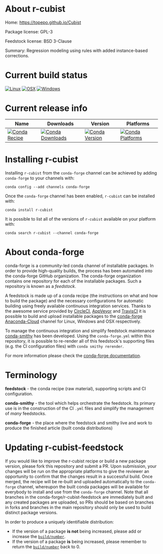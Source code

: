 About r-cubist
==============

Home: https://topepo.github.io/Cubist

Package license: GPL-3

Feedstock license: BSD 3-Clause

Summary: Regression modeling using rules with added instance-based corrections.



Current build status
====================

[![Linux](https://img.shields.io/circleci/project/github/conda-forge/r-cubist-feedstock/master.svg?label=Linux)](https://circleci.com/gh/conda-forge/r-cubist-feedstock)
[![OSX](https://img.shields.io/travis/conda-forge/r-cubist-feedstock/master.svg?label=macOS)](https://travis-ci.org/conda-forge/r-cubist-feedstock)
[![Windows](https://img.shields.io/appveyor/ci/conda-forge/r-cubist-feedstock/master.svg?label=Windows)](https://ci.appveyor.com/project/conda-forge/r-cubist-feedstock/branch/master)

Current release info
====================

| Name | Downloads | Version | Platforms |
| --- | --- | --- | --- |
| [![Conda Recipe](https://img.shields.io/badge/recipe-r--cubist-green.svg)](https://anaconda.org/conda-forge/r-cubist) | [![Conda Downloads](https://img.shields.io/conda/dn/conda-forge/r-cubist.svg)](https://anaconda.org/conda-forge/r-cubist) | [![Conda Version](https://img.shields.io/conda/vn/conda-forge/r-cubist.svg)](https://anaconda.org/conda-forge/r-cubist) | [![Conda Platforms](https://img.shields.io/conda/pn/conda-forge/r-cubist.svg)](https://anaconda.org/conda-forge/r-cubist) |

Installing r-cubist
===================

Installing `r-cubist` from the `conda-forge` channel can be achieved by adding `conda-forge` to your channels with:

```
conda config --add channels conda-forge
```

Once the `conda-forge` channel has been enabled, `r-cubist` can be installed with:

```
conda install r-cubist
```

It is possible to list all of the versions of `r-cubist` available on your platform with:

```
conda search r-cubist --channel conda-forge
```


About conda-forge
=================

conda-forge is a community-led conda channel of installable packages.
In order to provide high-quality builds, the process has been automated into the
conda-forge GitHub organization. The conda-forge organization contains one repository
for each of the installable packages. Such a repository is known as a *feedstock*.

A feedstock is made up of a conda recipe (the instructions on what and how to build
the package) and the necessary configurations for automatic building using freely
available continuous integration services. Thanks to the awesome service provided by
[CircleCI](https://circleci.com/), [AppVeyor](https://www.appveyor.com/)
and [TravisCI](https://travis-ci.org/) it is possible to build and upload installable
packages to the [conda-forge](https://anaconda.org/conda-forge)
[Anaconda-Cloud](https://anaconda.org/) channel for Linux, Windows and OSX respectively.

To manage the continuous integration and simplify feedstock maintenance
[conda-smithy](https://github.com/conda-forge/conda-smithy) has been developed.
Using the ``conda-forge.yml`` within this repository, it is possible to re-render all of
this feedstock's supporting files (e.g. the CI configuration files) with ``conda smithy rerender``.

For more information please check the [conda-forge documentation](https://conda-forge.org/docs/).

Terminology
===========

**feedstock** - the conda recipe (raw material), supporting scripts and CI configuration.

**conda-smithy** - the tool which helps orchestrate the feedstock.
                   Its primary use is in the construction of the CI ``.yml`` files
                   and simplify the management of *many* feedstocks.

**conda-forge** - the place where the feedstock and smithy live and work to
                  produce the finished article (built conda distributions)


Updating r-cubist-feedstock
===========================

If you would like to improve the r-cubist recipe or build a new
package version, please fork this repository and submit a PR. Upon submission,
your changes will be run on the appropriate platforms to give the reviewer an
opportunity to confirm that the changes result in a successful build. Once
merged, the recipe will be re-built and uploaded automatically to the
`conda-forge` channel, whereupon the built conda packages will be available for
everybody to install and use from the `conda-forge` channel.
Note that all branches in the conda-forge/r-cubist-feedstock are
immediately built and any created packages are uploaded, so PRs should be based
on branches in forks and branches in the main repository should only be used to
build distinct package versions.

In order to produce a uniquely identifiable distribution:
 * If the version of a package **is not** being increased, please add or increase
   the [``build/number``](https://conda.io/docs/user-guide/tasks/build-packages/define-metadata.html#build-number-and-string).
 * If the version of a package **is** being increased, please remember to return
   the [``build/number``](https://conda.io/docs/user-guide/tasks/build-packages/define-metadata.html#build-number-and-string)
   back to 0.
